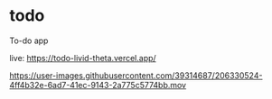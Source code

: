 # todo

To-do app

live: https://todo-livid-theta.vercel.app/

https://user-images.githubusercontent.com/39314687/206330524-4ff4b32e-6ad7-41ec-9143-2a775c5774bb.mov


